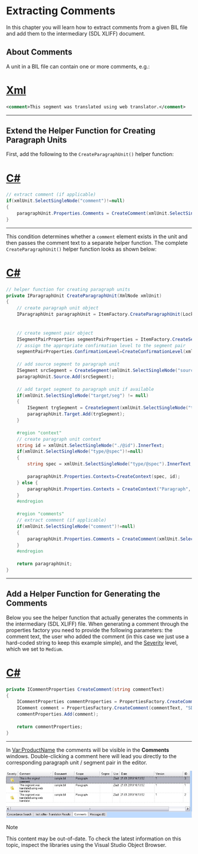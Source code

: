 Extracting Comments
===

In this chapter you will learn how to extract comments from a given BIL file and add them to the intermediary (SDL XLIFF) document.

About Comments
--

A unit in a BIL file can contain one or more comments, e.g.:

# [Xml](#tab/tabid-1)
```xml
<comment>This segment was translated using web translator.</comment>
```
****

Extend the Helper Function for Creating Paragraph Units
--

First, add the following to the ```CreateParagraphUnit()``` helper function:

# [C#](#tab/tabid-2)
```cs
// extract comment (if applicable)
if(xmlUnit.SelectSingleNode("comment")!=null)
{
    paragraphUnit.Properties.Comments = CreateComment(xmlUnit.SelectSingleNode("comment").InnerText);
}
```
***

This condition determines whether a ```comment``` element exists in the unit and then passes the comment text to a separate helper function.
The complete ```CreateParagraphUnit()``` helper function looks as shown below:

# [C#](#tab/tabid-3)
```cs
// helper function for creating paragraph units
private IParagraphUnit CreateParagraphUnit(XmlNode xmlUnit)
{
    // create paragraph unit object
    IParagraphUnit paragraphUnit = ItemFactory.CreateParagraphUnit(LockTypeFlags.Unlocked);


    // create segment pair object
    ISegmentPairProperties segmentPairProperties = ItemFactory.CreateSegmentPairProperties();  
    // assign the appropriate confirmation level to the segment pair            
    segmentPairProperties.ConfirmationLevel=CreateConfirmationLevel(xmlUnit.Attributes["status"].Value);

    // add source segment to paragraph unit
    ISegment srcSegment = CreateSegment(xmlUnit.SelectSingleNode("source/seg"), segmentPairProperties);            
    paragraphUnit.Source.Add(srcSegment);

    // add target segment to paragraph unit if available
    if(xmlUnit.SelectSingleNode("target/seg") != null)            
    {
        ISegment trgSegment = CreateSegment(xmlUnit.SelectSingleNode("target/seg"), segmentPairProperties);
        paragraphUnit.Target.Add(trgSegment);
    }

    #region "context"
    // create paragraph unit context
    string id = xmlUnit.SelectSingleNode("./@id").InnerText;
    if(xmlUnit.SelectSingleNode("type/@spec")!=null)
    {
        string spec = xmlUnit.SelectSingleNode("type/@spec").InnerText;

        paragraphUnit.Properties.Contexts=CreateContext(spec, id);
    } else {
        paragraphUnit.Properties.Contexts = CreateContext("Paragraph", id);
    }
    #endregion

    #region "comments"
    // extract comment (if applicable)
    if(xmlUnit.SelectSingleNode("comment")!=null)
    {
        paragraphUnit.Properties.Comments = CreateComment(xmlUnit.SelectSingleNode("comment").InnerText);
    }
    #endregion

    return paragraphUnit;
}
```
***

Add a Helper Function for Generating the Comments
--

Below you see the helper function that actually generates the comments in the intermediary (SDL XLIFF) file. When generating a comment through the properties factory you need to provide the following parameters: the comment text, the user who added the comment (in this case we just use a hard-coded string to keep this example simple), and the [Severity](../../api/filetypesupport/Sdl.FileTypeSupport.Framework.NativeApi.IComment.yml#Sdl_FileTypeSupport_Framework_NativeApi_IComment_Severity) level, which we set to ```Medium```.

# [C#](#tab/tabid-4)
```cs
private ICommentProperties CreateComment(string commentText)
{
    ICommentProperties commentProperties = PropertiesFactory.CreateCommentProperties();
    IComment comment = PropertiesFactory.CreateComment(commentText, "SDK Sample", Severity.Medium);
    commentProperties.Add(comment);

    return commentProperties;
}
```
***

In <Var:ProductName> the comments will be visible in the **Comments** windows. Double-clicking a comment here will lead you directly to the corresponding paragraph unit / segment pair in the editor.

![ParagraphComments](images/ParagraphComments.jpg)

>[!NOTE]
>
> This content may be out-of-date. To check the latest information on this topic, inspect the libraries using the Visual Studio Object Browser.